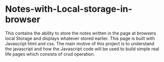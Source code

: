 # Notes-with-Local-storage-in-browser
This contains the ability to store the notes written in the page at browsers local Storage and displays whatever stored earlier.
This page is built with Javascript html and css. 
The main motive of this project is to understand the javascript and how the Javascript code will be used to build simple real life pages which consists of crud operation.
